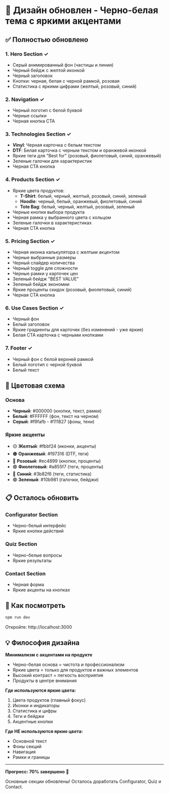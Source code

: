 # 🎨 Дизайн обновлен - Черно-белая тема с яркими акцентами

## ✅ Полностью обновлено

### 1. **Hero Section** ✓
- Серый анимированный фон (частицы и линии)
- Черный бейдж с желтой иконкой
- Черный заголовок
- Кнопки: черная, белая с черной рамкой, розовая
- Статистика с яркими цифрами (желтый, розовый, синий)

### 2. **Navigation** ✓
- Черный логотип с белой буквой
- Черные ссылки
- Черная кнопка CTA

### 3. **Technologies Section** ✓
- **Vinyl**: Черная карточка с белым текстом
- **DTF**: Белая карточка с черным текстом и оранжевой иконкой
- Яркие теги для "Best for" (розовый, фиолетовый, синий, оранжевый)
- Зеленые галочки для характеристик
- Черная CTA кнопка

### 4. **Products Section** ✓
- Яркие цвета продуктов:
  - **T-Shirt**: белый, черный, желтый, розовый, синий, зеленый
  - **Hoodie**: черный, белый, оранжевый, фиолетовый, синий
  - **Tote Bag**: белый, черный, желтый, розовый, зеленый
- Черные кнопки выбора продукта
- Черная рамка у выбранного цвета с кольцом
- Зеленые галочки в характеристиках
- Черная CTA кнопка

### 5. **Pricing Section** ✓
- Черная иконка калькулятора с желтым акцентом
- Черные выбранные размеры
- Черный слайдер количества
- Черный toggle для сложности
- Черные рамки у карточек цен
- Зеленый бейдж "BEST VALUE"
- Зеленый бейдж экономии
- Яркие проценты скидок (розовый, фиолетовый, синий)
- Черная CTA кнопка

### 6. **Use Cases Section** ✓
- Черный фон
- Белый заголовок
- Яркие градиенты для карточек (без изменений - уже яркие)
- Белая CTA карточка с черными кнопками

### 7. **Footer** ✓
- Черный фон с белой верхней рамкой
- Белый логотип с черной буквой
- Белый текст

## 🎨 Цветовая схема

### Основа
- **Черный**: #000000 (кнопки, текст, рамки)
- **Белый**: #FFFFFF (фон, текст на черном)
- **Серый**: #f9fafb - #111827 (фоны, тени)

### Яркие акценты
- 🟡 **Желтый**: #fbbf24 (иконки, акценты)
- 🟠 **Оранжевый**: #f97316 (DTF, теги)
- 🩷 **Розовый**: #ec4899 (кнопки, проценты)
- 🟣 **Фиолетовый**: #a855f7 (теги, проценты)
- 🔵 **Синий**: #3b82f6 (теги, статистика)
- 🟢 **Зеленый**: #10b981 (галочки, бейджи)

## 📋 Осталось обновить

### Configurator Section
- Черно-белый интерфейс
- Яркие кнопки действий

### Quiz Section
- Черно-белые вопросы
- Яркие результаты

### Contact Section
- Черная форма
- Яркие акценты на кнопках

## 🚀 Как посмотреть

```bash
npm run dev
```

Откройте: http://localhost:3000

## 💡 Философия дизайна

**Минимализм с акцентами на продукте**
- Черно-белая основа = чистота и профессионализм
- Яркие цвета = только для продуктов и важных элементов
- Высокий контраст = легкость восприятия
- Продукты в центре внимания

**Где используются яркие цвета:**
1. Цвета продуктов (главный фокус)
2. Иконки и индикаторы
3. Статистика и цифры
4. Теги и бейджи
5. Акцентные кнопки

**Где НЕ используются яркие цвета:**
- Основной текст
- Фоны секций
- Навигация
- Рамки и границы

---

**Прогресс: 70% завершено** 🎉

Основные секции обновлены! Осталось доработать Configurator, Quiz и Contact.
